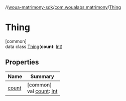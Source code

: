 //[woua-matrimony-sdk](../../../index.md)/[com.woualabs.matrimony](../index.md)/[Thing](index.md)

# Thing

[common]\
data class [Thing](index.md)(**count**: [Int](https://kotlinlang.org/api/latest/jvm/stdlib/kotlin/-int/index.html))

## Properties

| Name | Summary |
|---|---|
| [count](count.md) | [common]<br>val [count](count.md): [Int](https://kotlinlang.org/api/latest/jvm/stdlib/kotlin/-int/index.html) |
